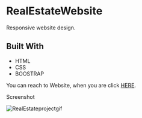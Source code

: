 # RealEstateWebsite

<!DOCTYPE html>
<html lang="en">
<head>
    <meta charset="UTF-8">
</head>
<body>
    
  <p>Responsive website design.</p>
<h2 id="built-with">Built With</h2>
  <ul>
    <li>HTML</li>
    <li>CSS</li>
    <li>BOOSTRAP</li>
  </ul>
  <p>You can reach to Website, when you are click <a href="https://rrealestatewebsite.netlify.app/">HERE</a>.</p>

</body>
</html>

Screenshot

![RealEstateprojectgif](realestate.gif)
